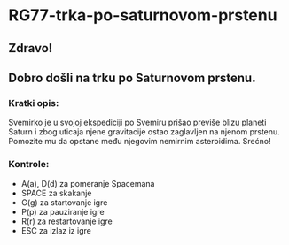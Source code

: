 
# RG77-trka-po-saturnovom-prstenu
## Zdravo!
## Dobro došli na trku po Saturnovom prstenu.

### Kratki opis:
Svemirko je u svojoj ekspediciji po Svemiru prišao previše blizu planeti Saturn i zbog uticaja njene gravitacije ostao zaglavljen na njenom prstenu. Pomozite mu da opstane među njegovim nemirnim asteroidima. Srećno!  

### Kontrole:
* A(a), D(d) za pomeranje Spacemana
* SPACE za skakanje
* G(g) za startovanje igre
* P(p) za pauziranje igre
* R(r) za restartovanje igre
* ESC za izlaz iz igre
